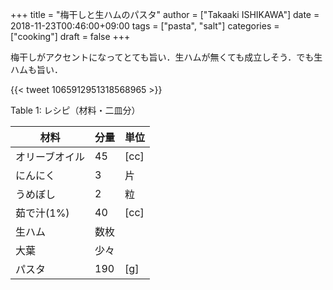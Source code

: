 +++
title = "梅干しと生ハムのパスタ"
author = ["Takaaki ISHIKAWA"]
date = 2018-11-23T00:46:00+09:00
tags = ["pasta", "salt"]
categories = ["cooking"]
draft = false
+++

梅干しがアクセントになってとても旨い．生ハムが無くても成立しそう．でも生ハムも旨い．

{{< tweet 1065912951318568965 >}}

<div class="table-caption">
  <span class="table-number">Table 1</span>:
  レシピ（材料・二皿分）
</div>

| 材料    | 分量 | 単位 |
|-------|----|----|
| オリーブオイル | 45  | [cc] |
| にんにく | 3   | 片   |
| うめぼし | 2   | 粒   |
| 茹で汁(1%) | 40  | [cc] |
| 生ハム  | 数枚 |      |
| 大葉    | 少々 |      |
| パスタ  | 190 | [g]  |
